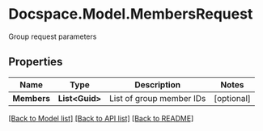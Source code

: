 # Docspace.Model.MembersRequest
Group request parameters

## Properties

Name | Type | Description | Notes
------------ | ------------- | ------------- | -------------
**Members** | **List&lt;Guid&gt;** | List of group member IDs | [optional] 

[[Back to Model list]](../README.md#documentation-for-models) [[Back to API list]](../README.md#documentation-for-api-endpoints) [[Back to README]](../README.md)

